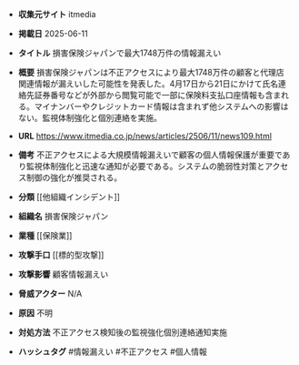 - **収集元サイト**
itmedia

- **掲載日**
2025-06-11

- **タイトル**
損害保険ジャパンで最大1748万件の情報漏えい

- **概要**
損害保険ジャパンは不正アクセスにより最大1748万件の顧客と代理店関連情報が漏えいした可能性を発表した。4月17日から21日にかけて氏名連絡先証券番号などが外部から閲覧可能で一部に保険料支払口座情報も含まれる。マイナンバーやクレジットカード情報は含まれず他システムへの影響はない。監視体制強化と個別連絡を実施。

- **URL**
https://www.itmedia.co.jp/news/articles/2506/11/news109.html

- **備考**
不正アクセスによる大規模情報漏えいで顧客の個人情報保護が重要であり監視体制強化と迅速な通知が必要である。システムの脆弱性対策とアクセス制御の強化が推奨される。

- **分類**
[[他組織インシデント]]

- **組織名**
損害保険ジャパン

- **業種**
[[保険業]]

- **攻撃手口**
[[標的型攻撃]]

- **攻撃影響**
顧客情報漏えい

- **脅威アクター**
N/A

- **原因**
不明

- **対処方法**
不正アクセス検知後の監視強化個別連絡通知実施

- **ハッシュタグ**
#情報漏えい #不正アクセス #個人情報
